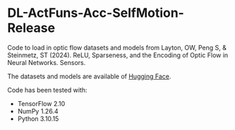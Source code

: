 # DL-ActFuns-Acc-SelfMotion-Release

Code to load in optic flow datasets and models from Layton, OW, Peng S, & Steinmetz, ST (2024). ReLU, Sparseness, and the Encoding of Optic Flow in Neural Networks. Sensors.

The datasets and models are available of [Hugging Face](https://huggingface.co/collections/OWLab/optic-flow-cnns-mlps-15x15-673f74ad3d22cacbcc19c39c).

Code has been tested with:
- TensorFlow 2.10
- NumPy 1.26.4
- Python 3.10.15

